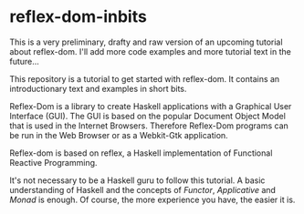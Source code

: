# reflex-dom-inbits

This is a very preliminary, drafty and raw version of an upcoming tutorial about reflex-dom.
I'll add more code examples and more tutorial text in the future...

This repository is a tutorial to get started with reflex-dom. 
It contains an introductionary text and examples in short bits.

Reflex-Dom is a library to create Haskell applications with a Graphical User Interface (GUI).
The GUI is based on the popular Document Object Model that is used in the Internet Browsers.
Therefore Reflex-Dom programs can be run in the Web Browser or as a Webkit-Gtk application. 

Reflex-dom is based on reflex, a Haskell implementation of Functional Reactive Programming.

It's not necessary to be a Haskell guru to follow this tutorial. 
A basic understanding of Haskell and the concepts of *Functor*, *Applicative* and *Monad* is enough. 
Of course, the more experience you have, the easier it is.